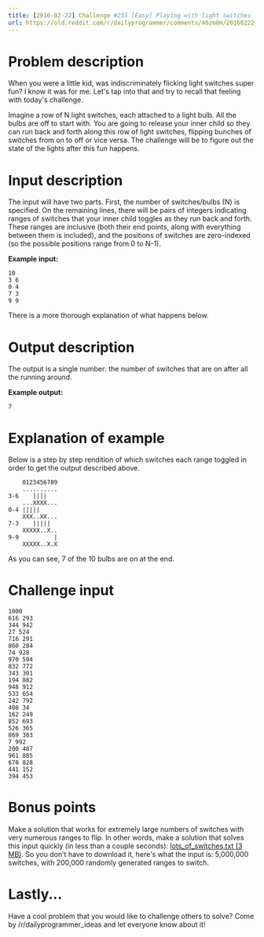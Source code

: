 ```yaml
---
title: [2016-02-22] Challenge #255 [Easy] Playing with light switches
url: https://old.reddit.com/r/dailyprogrammer/comments/46zm8m/20160222_challenge_255_easy_playing_with_light/
---
```


# Problem description

When you were a little kid, was indiscriminately flicking light switches super fun? I know it was for me. Let's tap into that and try to recall that feeling with today's challenge.

Imagine a row of N light switches, each attached to a light bulb. All the bulbs are off to start with. You are going to release your inner child so they can run back and forth along this row of light switches, flipping bunches of switches from on to off or vice versa. The challenge will be to figure out the state of the lights after this fun happens.

# Input description

The input will have two parts. First, the number of switches/bulbs (N) is specified. On the remaining lines, there will be pairs of integers indicating ranges of switches that your inner child toggles as they run back and forth. These ranges are inclusive (both their end points, along with everything between them is included), and the positions of switches are zero-indexed (so the possible positions range from 0 to N-1).

**Example input:**

    10
    3 6
    0 4
    7 3
    9 9

There is a more thorough explanation of what happens below.

# Output description

The output is a single number: the number of switches that are on after all the running around.

**Example output:**

    7

# Explanation of example

Below is a step by step rendition of which switches each range toggled in order to get the output described above.

        0123456789
        ..........
    3-6    ||||
        ...XXXX...
    0-4 |||||
        XXX..XX...
    7-3    |||||
        XXXXX..X..
    9-9          |
        XXXXX..X.X

As you can see, 7 of the 10 bulbs are on at the end.

# Challenge input

    1000
    616 293
    344 942
    27 524
    716 291
    860 284
    74 928
    970 594
    832 772
    343 301
    194 882
    948 912
    533 654
    242 792
    408 34
    162 249
    852 693
    526 365
    869 303
    7 992
    200 487
    961 885
    678 828
    441 152
    394 453

# Bonus points

Make a solution that works for extremely large numbers of switches with very numerous ranges to flip. In other words, make a solution that solves this input quickly (in less than a couple seconds): [lots_of_switches.txt (3 MB)](https://raw.githubusercontent.com/fsufitch/dailyprogrammer/master/ideas/switches/lots_of_switches.txt). So you don't have to download it, here's what the input is: 5,000,000 switches, with 200,000 randomly generated ranges to switch.

# Lastly...

Have a cool problem that you would like to challenge others to solve? Come by /r/dailyprogrammer_ideas and let everyone know about it!